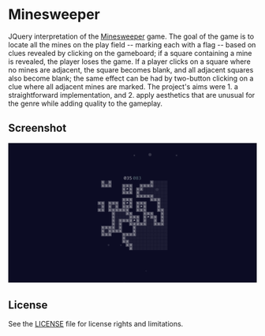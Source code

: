 # Minesweeper

JQuery interpretation of the [Minesweeper](https://en.wikipedia.org/wiki/Minesweeper_(video_game)) game. The goal of the game is to locate all the mines on the play field -- marking each with a flag -- based on clues revealed by clicking on the gameboard; if a square containing a mine is revealed, the player loses the game. If a player clicks on a square where no mines are adjacent, the square becomes blank, and all adjacent squares also become blank; the same effect can be had by two-button clicking on a clue where all adjacent mines are marked. The project's aims were 1. a straightforward implementation, and 2. apply aesthetics that are unusual for the genre while adding quality to the gameplay.

## Screenshot

<img src="./screenshot.png"/>

## License

See the [LICENSE](./LICENSE.md) file for license rights and limitations.

